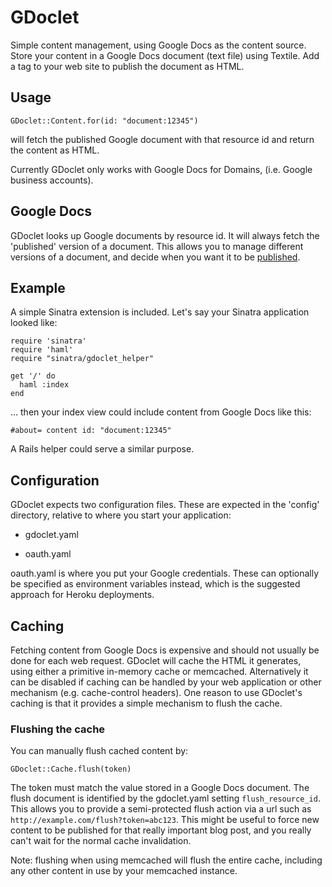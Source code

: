 GDoclet
=======

Simple content management, using Google Docs as the content source. Store your content in a Google Docs document (text file) using Textile. Add a tag to your web site to publish the document as HTML.

Usage
-------
	GDoclet::Content.for(id: "document:12345")

will fetch the published Google document with that resource id and return the content as HTML.

Currently GDoclet only works with Google Docs for Domains, (i.e. Google business accounts).

Google Docs
-----------

GDoclet looks up Google documents by resource id. It will always fetch the 'published' version of a document. This allows you to manage different versions of a document, and decide when you want it to be [published](http://docs.google.com/support/bin/answer.py?hl=en-GB&answer=96346&topic=28194).

Example
---------------

A simple Sinatra extension is included. Let's say your Sinatra application looked like:

	require 'sinatra'
	require 'haml'
	require "sinatra/gdoclet_helper"

	get '/' do
	  haml :index
	end
	
... then your index view could include content from Google Docs like this:

	#about= content id: "document:12345"

A Rails helper could serve a similar purpose.

Configuration
-------------

GDoclet expects two configuration files. These are expected in the 'config' directory, relative to where you start your application:


* gdoclet.yaml

* oauth.yaml

oauth.yaml is where you put your Google credentials. These can optionally be specified as environment variables instead, which is the suggested approach for Heroku deployments.

Caching
-------

Fetching content from Google Docs is expensive and should not usually be done for each web request. GDoclet will cache the HTML it generates, using either a primitive in-memory cache or memcached. Alternatively it can be disabled if caching can be handled by your web application or other mechanism (e.g. cache-control headers). One reason to use GDoclet's caching is that it provides a simple mechanism to flush the cache.

### Flushing the cache

You can manually flush cached content by:

	GDoclet::Cache.flush(token)
	
The token must match the value stored in a Google Docs document. The flush document is identified by the gdoclet.yaml setting `flush_resource_id`. This allows you to provide a semi-protected flush action via a url such as `http://example.com/flush?token=abc123`. This might be useful to force new content to be published for that really important blog post, and you really can't wait for the normal cache invalidation.
	
Note: flushing when using memcached will flush the entire cache, including any other content in use by your memcached instance. 

